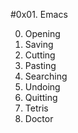 #0x01. Emacs

0. Opening
1. Saving
2. Cutting
3. Pasting
4. Searching
5. Undoing
6. Quitting
7. Tetris
8. Doctor
